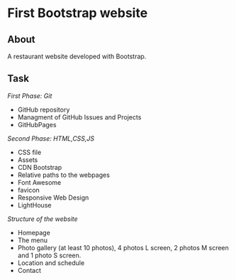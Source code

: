 # First Bootstrap website 
## About  
A restaurant website developed with Bootstrap.  
## Task  
*First Phase: Git*  
* GitHub repository
* Managment of GitHub Issues and Projects  
* GitHubPages

*Second Phase: HTML,CSS,JS*  
* CSS file  
* Assets 
* CDN Bootstrap  
* Relative paths to the webpages  
* Font Awesome  
* favicon  
* Responsive Web Design  
* LightHouse  

*Structure of the website*  
* Homepage  
* The menu  
* Photo gallery (at least 10 photos), 4 photos L screen, 2 photos M screen and 1 photo S screen.  
* Location and schedule  
* Contact  

